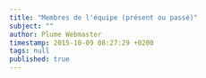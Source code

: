```yaml
---
title: "Membres de l'équipe (présent ou passé)"
subject: ""
author: Plume Webmaster
timestamp: 2015-10-09 08:27:29 +0200
tags: null
published: true
---
```


[Laure Daviaud]: https://perso.ens-lyon.fr/laure.daviaud/ (Laure Daviaud)
[Matias David Lee]: http://cs.famaf.unc.edu.ar/~lee/about-me/ (Matthias D. Lee)
[Adrien Basso-Blandin]: https://perso.ens-lyon.fr/adrien.basso-blandin/ (Adrien Basso-Blandin)
[Anupam Das]: https://perso.ens-lyon.fr/anupam.das/ (Anupam Das)
[Matteo Mio]: https://perso.ens-lyon.fr/matteo.mio/ (Matteo Mio)
[Simon Castellan]: https://perso.ens-lyon.fr/simon.castellan/ (Simon Castellan)
[Frédéric Prost]: https://perso.ens-lyon.fr/frederic.prost/ (Frédéric Prost)
[Emmanuel Beffara]: https://perso.ens-lyon.fr/emmanuel.beffara/ (Emmanuel Beffara)
[Aurélien Pardon]: https://perso.ens-lyon.fr/aurelien.pardon/ (Aurélien Pardon)
[Alexander Kreuzer Darmstadt]: http://www.mathematik.tu-darmstadt.de/~akreuzer/ (@ Darmstadt)
[Alexander Kreuzer]: https://perso.ens-lyon.fr/alexander.kreuzer/ (Alexander Kreuzer)
[Alexandre Miquel]: https://perso.ens-lyon.fr/alexandre.miquel/ (Alexandre Miquel)
[Antoine Madet]: http://www.pps.univ-paris-diderot.fr/~madet/ (Antoine Madet)
[Barbara Petit]: https://perso.ens-lyon.fr/barbara.petit/ (Barbara Petit)
[Colin Riba]: https://perso.ens-lyon.fr/colin.riba/ (Colin Riba)
[Damien Pous]: https://perso.ens-lyon.fr/damien.pous/  (Damien Pous)
[Daniel Hirschkoff]: https://perso.ens-lyon.fr/daniel.hirschkoff/ (Daniel Hirschkoff)
[Daniela Petrisan]: https://perso.ens-lyon.fr/daniela.petrisan/ (Daniela Petrisan)
[Erika de Benedetti]: https://perso.ens-lyon.fr/erika.de.benedetti/ (Erika de Benedetti @ Lyon)
[Erika de Benedetti Turin]: http://unito.academia.edu/ErikaDeBenedetti (Erika de Benedetti @ Turin)
[Fabio Zanasi Casa]: http://www.zanasi.com/fabio/ (@ casa sua)
[Fabio Zanasi]: https://perso.ens-lyon.fr/fabio.zanasi/ (Fabio Zanasi)
[Federico Aschieri]: https://perso.ens-lyon.fr/federico.aschieri/ (Federico Aschieri)
[Federico Aschieri PPS]: http://www.pps.univ-paris-diderot.fr/~aschieri/ (@ PPS)
[Filippo Bonchi]: https://perso.ens-lyon.fr/filippo.bonchi/ (Fillippo Bonchi)
[Guilhem Jaber]: http://www.univ-nantes.fr/jaber-g (Guilhem Jaber)
[Jean-Marie Madiot]: https://perso.ens-lyon.fr/jeanmarie.madiot/ (Jean-Marie Madiot)
[Lionel Rieg]: https://perso.ens-lyon.fr/lionel.rieg/ (Lionel Rieg)
[Marc Lasson]: https://perso.ens-lyon.fr/marc.lasson/ (Marc Lasson)
[Martin Hofman]: http://www2.tcs.ifi.lmu.de/~mhofmann/ (Martin Hofman)
[Matthieu Perrinel]: https://perso.ens-lyon.fr/matthieu.perrinel/ (Matthieu Perrinel)
[Olivier Laurent]: https://perso.ens-lyon.fr/olivier.laurent/ (Olivier Laurent)
[Paolo Tranquilli]: https://perso.ens-lyon.fr/paolo.tranquilli/ (Paolo Tranquilli)
[Patrick Baillot]: https://perso.ens-lyon.fr/patrick.baillot/ (Patrick Baillot)
[Paul Brunet Cachan]: https://perso.eleves.bretagne.ens-cachan.fr/~pbrun703/
[Paul Brunet]: https://perso.ens-lyon.fr/paul.brunet/ (Paul Brunet)
[Pawel Sobocinski]: http://users.ecs.soton.ac.uk/ps/ (Pawel Sobocinski)
[Philippe AUdebaud]: https://perso.ens-lyon.fr/philippe.audebaud/ (Philippe Audebaud)
[Pierre Clairambault]: https://perso.ens-lyon.fr/pierre.clairambault/ (Pierre Clairambault)
[Pierre Lescanne]: https://perso.ens-lyon.fr/pierre.lescanne/ (Pierre Lescanne)
[Romain Demangeon]: http://www.dcs.qmul.ac.uk/research/logic/QM-EECS-TCS/People.html
[Romain Demangeon Lyon]: https://perso.ens-lyon.fr/romain.demangeon/ (Romain Demangeon)
[Russ Harmer]: http://www.pps.univ-paris-diderot.fr/~russ/ (Russ Harmer)
[Séverine Maingaud]: http://www.pps.jussieu.fr/~maingaud/ (Séverine Maingaud)
[Stéphane Leroux Lyon]: https://perso.ens-lyon.fr/stephane.leroux/ (Stéphane Leroux)
[Stéphane Leroux LIX]: http://www.lix.polytechnique.fr/Labo/Stephane.Leroux/ (Stéphane Leroux)
[Thanos Tsouanas]: https://perso.ens-lyon.fr/thanos.tsouanas/ (Thanos Tsouanas)
[Tom Hirschowitz]: http://www.lama.univ-savoie.fr/~hirschowitz/ (Tom Hirschowitz)
[Valentin Blot]: https://perso.ens-lyon.fr/valentin.blot/ (Valentin Blot)
